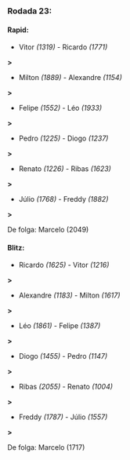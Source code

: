 ### Rodada 23:

#### Rapid:

* Vitor *(1319)*     -     Ricardo *(1771)*

 **>** 
* Milton *(1889)*     -     Alexandre *(1154)*

 **>** 
* Felipe *(1552)*     -     Léo *(1933)*

 **>** 
* Pedro *(1225)*     -     Diogo *(1237)*

 **>** 
* Renato *(1226)*     -     Ribas *(1623)*

 **>** 
* Júlio *(1768)*     -     Freddy *(1882)*

 **>** 

De folga: Marcelo (2049)

#### Blitz:

* Ricardo *(1625)*     -     Vitor *(1216)*

 **>** 
* Alexandre *(1183)*     -     Milton *(1617)*

 **>** 
* Léo *(1861)*     -     Felipe *(1387)*

 **>** 
* Diogo *(1455)*     -     Pedro *(1147)*

 **>** 
* Ribas *(2055)*     -     Renato *(1004)*

 **>** 
* Freddy *(1787)*     -     Júlio *(1557)*

 **>** 

De folga: Marcelo (1717)

